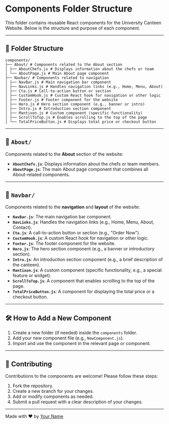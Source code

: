 # Components Folder Structure

This folder contains reusable React components for the University Canteen Website. Below is the structure and purpose of each component.

---

## 📁 Folder Structure
```
components/
├── About/ # Components related to the About section
│ ├── AboutChefs.js # Displays information about the chefs or team
│ └── AboutPage.js # Main About page component
├── Navbar/ # Components related to navigation
│ ├── NavBar.js # Main navigation bar component
│ ├── NavLinks.js # Handles navigation links (e.g., Home, Menu, About)
│ ├── Cta.js # Call-to-action button or section
│ ├── CustomHook.js # Custom React hook for navigation or other logic
│ ├── Footer.js # Footer component for the website
│ ├── Hero.js # Hero section component (e.g., banner or intro)
│ ├── Intro.js # Introduction section component
│ ├── Mantixon.js # Custom component (specific functionality)
│ ├── ScrollToTop.js # Enables scrolling to the top of the page
│ └── TotalPriceButton.js # Displays total price or checkout button
```


---

## 📂 `About/`
Components related to the **About** section of the website:
- **`AboutChefs.js`**: Displays information about the chefs or team members.
- **`AboutPage.js`**: The main About page component that combines all About-related components.

---

## 📂 `Navbar/`
Components related to the **navigation** and **layout** of the website:
- **`NavBar.js`**: The main navigation bar component.
- **`NavLinks.js`**: Handles the navigation links (e.g., Home, Menu, About, Contact).
- **`Cta.js`**: A call-to-action button or section (e.g., "Order Now").
- **`CustomHook.js`**: A custom React hook for navigation or other logic.
- **`Footer.js`**: The footer component for the website.
- **`Hero.js`**: The hero section component (e.g., a banner or introductory section).
- **`Intro.js`**: An introduction section component (e.g., a brief description of the canteen).
- **`Mantixon.js`**: A custom component (specific functionality, e.g., a special feature or widget).
- **`ScrollToTop.js`**: A component that enables scrolling to the top of the page.
- **`TotalPriceButton.js`**: A component for displaying the total price or a checkout button.

---

## 🛠️ How to Add a New Component
1. Create a new folder (if needed) inside the `components` folder.
2. Add your new component file (e.g., `NewComponent.js`).
3. Import and use the component in the relevant page or component.

---

## 🤝 Contributing
Contributions to the components are welcome! Please follow these steps:
1. Fork the repository.
2. Create a new branch for your changes.
3. Add or modify components as needed.
4. Submit a pull request with a clear description of your changes.

---

Made with ❤️ by [Your Name](https://github.com/SanjarYusupjonov)
